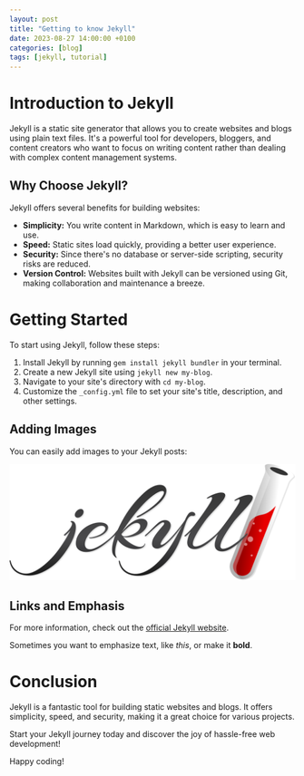 ```yaml
---
layout: post
title: "Getting to know Jekyll"
date: 2023-08-27 14:00:00 +0100
categories: [blog]
tags: [jekyll, tutorial]
---
```


# Introduction to Jekyll

Jekyll is a static site generator that allows you to create websites and blogs using plain text files. It's a powerful tool for developers, bloggers, and content creators who want to focus on writing content rather than dealing with complex content management systems.

## Why Choose Jekyll?

Jekyll offers several benefits for building websites:

- **Simplicity:** You write content in Markdown, which is easy to learn and use.
- **Speed:** Static sites load quickly, providing a better user experience.
- **Security:** Since there's no database or server-side scripting, security risks are reduced.
- **Version Control:** Websites built with Jekyll can be versioned using Git, making collaboration and maintenance a breeze.

# Getting Started

To start using Jekyll, follow these steps:

1. Install Jekyll by running `gem install jekyll bundler` in your terminal.
2. Create a new Jekyll site using `jekyll new my-blog`.
3. Navigate to your site's directory with `cd my-blog`.
4. Customize the `_config.yml` file to set your site's title, description, and other settings.

## Adding Images

You can easily add images to your Jekyll posts:

![Jekyll Logo](/assets/images/jekyll.png)

## Links and Emphasis

For more information, check out the [official Jekyll website](https://jekyllrb.com/).

Sometimes you want to emphasize text, like *this*, or make it **bold**.

# Conclusion

Jekyll is a fantastic tool for building static websites and blogs. It offers simplicity, speed, and security, making it a great choice for various projects.

Start your Jekyll journey today and discover the joy of hassle-free web development!

Happy coding!
